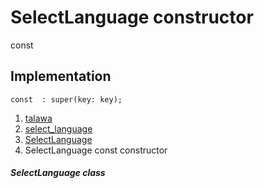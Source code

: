 
<div>

# SelectLanguage constructor

</div>


const 



## Implementation

``` language-dart
const  : super(key: key);
```







1.  [talawa](../../index.md)
2.  [select_language](../../views_pre_auth_screens_select_language/)
3.  [SelectLanguage](../../views_pre_auth_screens_select_language/SelectLanguage-class.md)
4.  SelectLanguage const constructor

##### SelectLanguage class







